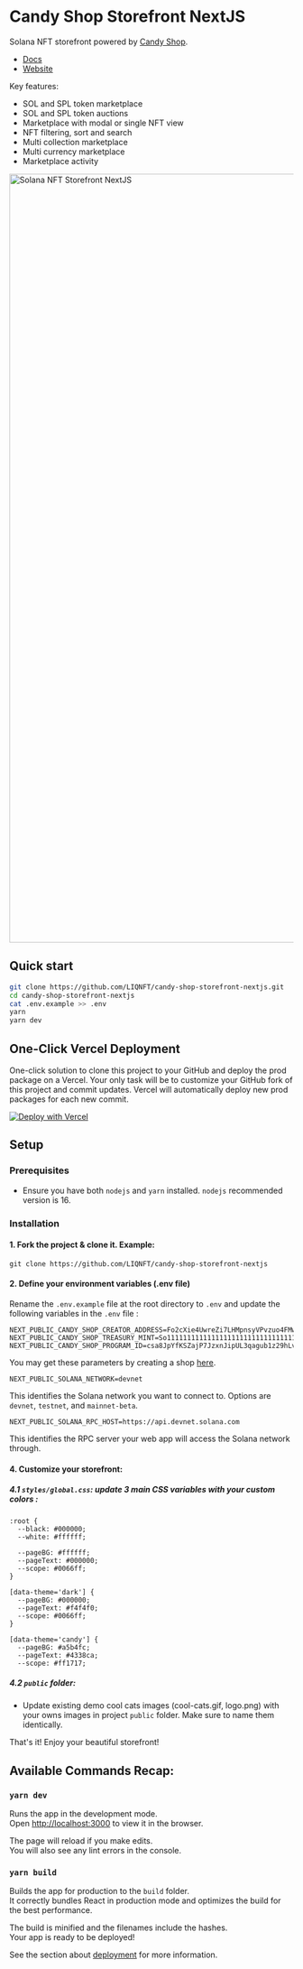 # Candy Shop Storefront NextJS

Solana NFT storefront powered by [Candy Shop](https://github.com/LIQNFT/candy-shop).

- [Docs](https://liqnft.gitbook.io/candy-shop/candy-shop/getting-started)
- [Website](https://candy.liqnft.com/)

Key features:

- SOL and SPL token marketplace
- SOL and SPL token auctions
- Marketplace with modal or single NFT view
- NFT filtering, sort and search
- Multi collection marketplace
- Multi currency marketplace
- Marketplace activity

<img width="1363" alt="Solana NFT Storefront NextJS" src="https://candy.metadefi.com/storefront.png">

## Quick start

```bash
git clone https://github.com/LIQNFT/candy-shop-storefront-nextjs.git
cd candy-shop-storefront-nextjs
cat .env.example >> .env
yarn
yarn dev
```

## One-Click Vercel Deployment

One-click solution to clone this project to your GitHub and deploy the prod package on a Vercel.
Your only task will be to customize your GitHub fork of this project and commit updates.
Vercel will automatically deploy new prod packages for each new commit.

[![Deploy with Vercel](https://vercel.com/button)](https://vercel.com/new/clone?repository-url=https%3A%2F%2Fgithub.com%2FLIQNFT%2Fcandy-shop-storefront-nextjs%2F&env=NEXT_PUBLIC_SOLANA_NETWORK,NEXT_PUBLIC_SOLANA_RPC_HOST,NEXT_PUBLIC_CANDY_MACHINE_ID,NEXT_PUBLIC_CANDY_SHOP_CREATOR_ADDRESS,NEXT_PUBLIC_CANDY_SHOP_TREASURY_MINT,NEXT_PUBLIC_CANDY_SHOP_PROGRAM_ID,NEXT_PUBLIC_SPL_TOKEN_TO_MINT_NAME,NEXT_PUBLIC_SPL_TOKEN_TO_MINT_DECIMALS,CI)

## Setup

### Prerequisites

- Ensure you have both `nodejs` and `yarn` installed. `nodejs` recommended version is 16.

### Installation

#### 1. Fork the project & clone it. Example:

```
git clone https://github.com/LIQNFT/candy-shop-storefront-nextjs
```

#### 2. Define your environment variables (.env file)

Rename the `.env.example` file at the root directory to `.env` and update the following variables in the `.env` file :

```
NEXT_PUBLIC_CANDY_SHOP_CREATOR_ADDRESS=Fo2cXie4UwreZi7LHMpnsyVPvzuo4FMwAVbSUYQsmbsh
NEXT_PUBLIC_CANDY_SHOP_TREASURY_MINT=So11111111111111111111111111111111111111112
NEXT_PUBLIC_CANDY_SHOP_PROGRAM_ID=csa8JpYfKSZajP7JzxnJipUL3qagub1z29hLvp578iN

```

You may get these parameters by creating a shop [here](https://candy.liqnft.com/shop).

```
NEXT_PUBLIC_SOLANA_NETWORK=devnet
```

This identifies the Solana network you want to connect to. Options are `devnet`, `testnet`, and `mainnet-beta`.

```
NEXT_PUBLIC_SOLANA_RPC_HOST=https://api.devnet.solana.com
```

This identifies the RPC server your web app will access the Solana network through.

#### 4. Customize your storefront:

##### 4.1 `styles/global.css`: update 3 main CSS variables with your custom colors :

```
:root {
  --black: #000000;
  --white: #ffffff;

  --pageBG: #ffffff;
  --pageText: #000000;
  --scope: #0066ff;
}

[data-theme='dark'] {
  --pageBG: #000000;
  --pageText: #f4f4f0;
  --scope: #0066ff;
}

[data-theme='candy'] {
  --pageBG: #a5b4fc;
  --pageText: #4338ca;
  --scope: #ff1717;

```

##### 4.2 `public` folder:

- Update existing demo cool cats images (cool-cats.gif, logo.png) with your owns images in project `public` folder. Make sure to name them identically.

That's it! Enjoy your beautiful storefront!

## Available Commands Recap:

### `yarn dev`

Runs the app in the development mode.\
Open [http://localhost:3000](http://localhost:3000) to view it in the browser.

The page will reload if you make edits.\
You will also see any lint errors in the console.

### `yarn build`

Builds the app for production to the `build` folder.\
It correctly bundles React in production mode and optimizes the build for the best performance.

The build is minified and the filenames include the hashes.\
Your app is ready to be deployed!

See the section about [deployment](https://facebook.github.io/create-react-app/docs/deployment) for more information.

